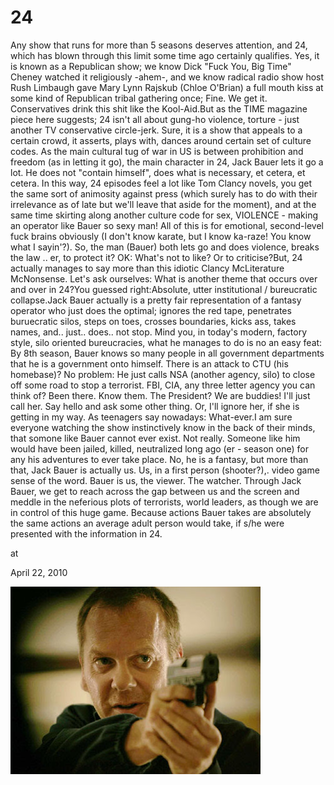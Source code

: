 # 24
Any show that runs for more than  5 seasons deserves attention, and 24, which has blown through this limit some time ago certainly qualifies. Yes, it is known as a Republican show; we know Dick "Fuck You, Big Time" Cheney watched it religiously -ahem-, and we know radical radio show host Rush Limbaugh gave Mary Lynn Rajskub (Chloe O'Brian) a full mouth kiss at some kind of Republican tribal gathering once; Fine. We get it. Conservatives drink this shit like the Kool-Aid.But as the TIME magazine piece here suggests; 24 isn't all about gung-ho violence, torture - just another TV conservative circle-jerk. Sure, it is  a show that appeals to a certain crowd, it asserts, plays with, dances around certain set of culture codes.  As the main cultural tug of war in US is between prohibition and freedom (as in letting it go),  the main character in 24, Jack Bauer lets it go a lot. He does not "contain himself", does what is necessary, et cetera, et cetera. In this way, 24 episodes feel a lot like Tom Clancy novels, you get the same sort of animosity against press (which surely has to do with their irrelevance as of late but we'll leave that aside for the moment), and at the same time skirting along another culture code for sex, VIOLENCE - making an operator like Bauer so sexy man!  All of this is for emotional, second-level fuck brains obviously (I don't know karate, but I know ka-raze! You know what I sayin'?). So, the man (Bauer) both lets go and does violence, breaks the law .. er, to protect it? OK: What's not to like? Or to criticise?But, 24 actually manages to say more than this idiotic Clancy McLiterature McNonsense. Let's ask ourselves: What is another theme that occurs over and over in 24?You guessed right:Absolute, utter institutional / bureucratic collapse.Jack Bauer actually is a pretty fair representation of a fantasy operator  who just does the optimal; ignores the red tape, penetrates buruecratic silos, steps on toes, crosses boundaries, kicks ass, takes names, and.. just.. does.. not stop. Mind you, in today's modern, factory style, silo oriented bureucracies, what he manages to do is no an easy feat: By 8th season, Bauer knows so many people in all government departments that he is a government onto himself. There is an attack to CTU (his homebase)? No problem: He just calls NSA (another agency, silo) to close off some road to stop a terrorist. FBI, CIA, any three letter agency you can think of? Been there. Know them. The President? We are buddies! I'll just call her. Say hello and ask some other thing. Or, I'll ignore her, if she is getting in my way. As teenagers say nowadays: What-ever.I am sure everyone watching the show instinctively know in the back of their minds, that somone like Bauer cannot ever exist. Not really. Someone like him would have been jailed, killed, neutralized long ago (er - season one) for any his adventures to ever take place. No, he is a fantasy, but more than that, Jack Bauer is actually us. Us, in a first person (shooter?),. video game sense of the word. Bauer is us, the viewer. The watcher. Through Jack Bauer, we get to reach across the gap between us and the screen and meddle in the neferious  plots of terrorists, world leaders, as though we are in control of this huge game. Because actions Bauer takes are absolutely the same actions  an average adult person would take,  if s/he were presented with the information in 24.







at

April 22, 2010















![](jack-bauer.jpg)
